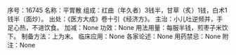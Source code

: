 序号：16745
名称：平胃散
组成：红曲（年久者）3钱半，甘草（炙）1钱，白术1钱半（面炒）。
出处：《医方大成》卷十引《经济方》。
主治：小儿吐逆频并，手足心热，不进饮食。
加减：None
功效：None
用法用量：每服半钱，煎枣子米饮下。
制备方法：上为末。
临床应用：None
各家论述：None
用药禁忌：None
附注：None
